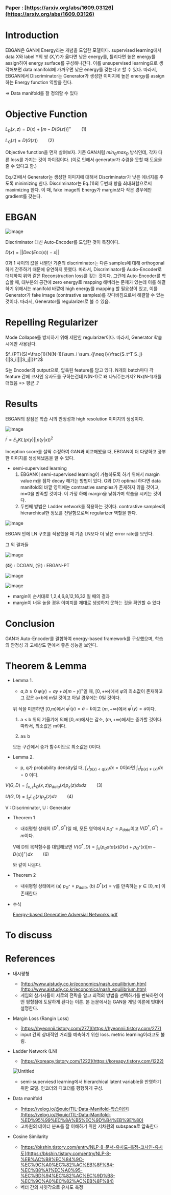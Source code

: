 ### Paper : [https://arxiv.org/abs/1609.03126](https://arxiv.org/abs/1609.03126)

# Introduction

 EBGAN은 GAN에 Energy라는 개념을 도입한 모델이다. supervised learning에서 data X와 label Y의 쌍 (X,Y)가 옳다면 낮은 energy를, 틀리다면 높은 energy를 assign하여 energy surface를 구성해나간다. 이를 unsupervised learning으로 생각해보면 data manifold에 가까우면 낮은 energy를 갖는다고 할 수 있다. 따라서, EBGAN에서 Discriminator는 Generator가 생성한 이미지에 높은 energy를 assign하는 Energy function 역할을 한다.

⇒ Data manifold를 잘 정의할 수 있다

# Objective Function

 $L_D(x,z)=D(x)+[m-D(G(z))]^+ \qquad (1)$
 
 $L_G(z)=D(G(z)) \qquad (2)$

Objective function을 먼저 살펴보자. 기존 GAN처럼 $min_Gmax_D$ 방식인데, 각자 다른 loss를 가지는 것이 차이점이다. (이로 인해서 generator가 수렴을 못할 때 도움을 줄 수 있다고 함.) 

 Eq.(2)에서 Generator는 생성한 이미지에 대해서 Discriminator가 낮은 에너지를 주도록 minimizing 한다. Discriminator는 Eq.(1)의 두번째 항을 최대화함으로써 maximizing 한다. 이 때, fake image의 Energy가 margin보다 작은 경우에만 gradient를 갖는다.

# EBGAN

![image](https://user-images.githubusercontent.com/70709889/180705306-c5320d77-c45e-403a-af71-cd2b283dd2c2.png)

Discriminator 대신 Auto-Encoder를 도입한 것이 특징이다.

$D(x)=||Dec(Enc(x))-x||$

0과 1 사이의 값을 내뱉던 기존의 discriminator는 다른 samples에 대해 orthogonal하게 간주하기 때문에 유연하지 못했다. 따라서, Discriminator를 Audo-Encoder로 대체하여 위와 같은 Reconstruction loss를 갖는 것이다. 그런데 Auto-Encoder를 학습할 때, 대부분의 공간에 zero energy로 mapping 해버리는 문제가 있는데 이를 해결하기 위해서는 manifold 바깥에 high energy를 mapping 할 필요성이 있고, 이를 Generator가 fake image (contrastive samples)를 갖다바침으로써 해결할 수 있는 것이다. 따라서, Generator를 regularizer로 볼 수 있음.

# Repelling Regularizer

Mode Collapse를 방지하기 위해 제안한 regularizer이다. 따라서, Generator 학습 시에만 사용된다.

$f_{PT}(S)=\frac{1}{N(N-1)}\sum_i \sum_{j\neq i}(\frac{S_t^T S_j}{||S_i||||S_j||})^2$

S는 Encoder의 output으로, 압축된 feature를 담고 있다. N개의 batch마다 각 feature 간에 코사인 유사도를 구하는건데 N(N-1)로 왜 나눠주는거지? Nx(N-1)개를 더했음 => 평균..?

# Results

EBGAN의 장점은 학습 시의 안정성과 high resolution 이미지의 생성이다.

![image](https://user-images.githubusercontent.com/70709889/180705473-973c57a8-130b-44f2-8579-ce060dbf6af9.png)

$I^{'}=E_x KL(p(y) ||p(y|x))^2$

Inception score를 살짝 수정하여 GAN과 비교해봤을 때, EBGAN이 더 다양하고 풍부한 이미지를 생성해냈음을 알 수 있다.

- semi-supervised learning
    1. EBGAN이 semi-supervised learning이 가능하도록 하기 위해서 margin value m을 점차 decay 해가는 방법이 있다. G와 D가 optimal 하다면 data manifold의 바깥 영역에는 contrastive samples가 존재하지 않을 것이고, m=0을 만족할 것이다. 이 가정 하에 margin을 낮춰가며 학습을 시키는 것이다.
    2. 두번째 방법은 Ladder network를 적용하는 것이다. contrastive samples의 hierarchical한 정보를 전달함으로써 regularizer 역할을 한다.

![image](https://user-images.githubusercontent.com/70709889/180705515-81b524db-f50e-429b-bf35-2cd2fe9284b9.png)

EBGAN 안에 LN 구조를 적용했을 때 기존 LN보다 더 낮은 error rate를 보인다.

그 외 결과들

![image](https://user-images.githubusercontent.com/70709889/180705636-a4a77e20-e0a9-4df1-bbbc-5a0214e53d10.png)

(좌) : DCGAN, (우) : EBGAN-PT

![image](https://user-images.githubusercontent.com/70709889/180705720-61afcd9f-adf2-40f6-aea5-40fbf9b8e490.png)

![image](https://user-images.githubusercontent.com/70709889/180706886-116a9472-2186-40c7-865a-3a76e2320e25.png)

- margin이 순서대로 1,2,4,6,8,12,16,32 일 때의 결과
- margin이 너무 높을 경우 이미지를 제대로 생성하지 못하는 것을 확인할 수 있다

# Conclusion

GAN과 Auto-Encoder를 결합하여 energy-based framework를 구상했으며, 학습의 안정성 과 고해상도 면에서 좋은 성능을 보인다.

# Theorem & Lemma

- Lemma 1.
    - $a, b \geq0\; \varphi(y)=ay+b[m-y]^+$일 때, $[0, +\infty)$에서 $\varphi$의 최소값이 존재하고 그 값은 a<b에 m일 것이고 아닐 경우에는 0일 것이다.
    
    위 식을 미분하면 [0,m)에서 $\varphi^{'}(y)=a-b$이고 $(m,+\infty)$에서 $\varphi^{'}(y)=a$이다.
    
    1) a < b
    위의 기울기에 의해 $[0,m)$에서는 감소, $(m,+\infty)$에서는 증가할 것이다. 따라서, 최소값은 m이다.
    
    2) a≥ b
    
    모든 구간에서 증가 함수이므로 최소값은 0이다.
    
- Lemma 2.
    - p, q가 probability density일 때, $\int_x l_{p(x)<q(x)}dx=0$이라면 $\int_x l_{p(x) \neq(x)}dx=0$ 이다.
    

$V(G,D)=\int_{x,z}L_D(x,z)p_{data}(x)p_z(z)dxdz \qquad (3)$

$U(G,D)=\int_z L_G(z)p_z(z)dz \qquad (4)$

V : Discriminator, U : Generator

- Theorem 1
    - 내쉬평형 상태의 $(D^*, G^*)$일 때, 모든 영역에서 $p_{G^*}=p_{data}$이고 $V(D^*, G^*)=m$이다.
    
    V에 D의 목적함수를 대입해보면 
    $V(G^*, D)=\int_x (p_data(x)D(x)+p_{G^*}(x)[m-D(x)]^+)dx \qquad (6)$
    
    와 같이 나온다.
    
- Theorem 2
    - 내쉬평형 상태에서 (a) $p_{G^*}=p_{data}$, (b) $D^*(x)=\gamma$를 만족하는 $\gamma \in [0,m]$ 이 존재한다
- 수식
    
    [Energy-based Generative Adversial Networks.pdf](https://s3-us-west-2.amazonaws.com/secure.notion-static.com/3701fcdd-0265-48d9-8f66-1d815563a0df/Energy-based_Generative_Adversial_Networks.pdf)
    

# To discuss

# References

- 내시평형
    - [http://www.aistudy.co.kr/economics/nash_equilibrium.htm](http://www.aistudy.co.kr/economics/nash_equilibrium.htm)
    - 게임의 참가자들이 서로의 전략을 알고 최적의 방법을 선택하기를 반복하면 어떤 평형점에 도달하게 된다는 이론. 본 논문에서는 GAN을 게임 이론에 빗대어 설명한다.
- Margin Loss (Rangin Loss)
    - [https://hyeonnii.tistory.com/277](https://hyeonnii.tistory.com/277)
    - input 간의 상대적인 거리를 예측하기 위한 loss. metric learning이라고도 불림.
- Ladder Network (LN)
    - [https://koreapy.tistory.com/1222](https://koreapy.tistory.com/1222)
    
    ![Untitled](https://s3-us-west-2.amazonaws.com/secure.notion-static.com/c4713f52-50c6-4ca8-9ab1-3d239c544391/Untitled.png)
    
    - semi-superviesd learning에서 hierarchical latent variable을 반영하기 위한 모델. 인코더와 디코더를 평행하게 구성.
- Data manifold
    - [https://velog.io/@xuio/TIL-Data-Manifold-학습이란](https://velog.io/@xuio/TIL-Data-Manifold-%ED%95%99%EC%8A%B5%EC%9D%B4%EB%9E%80)
    - 고차원의 데이터 분포를 잘 이해하기 위한 저차원의 subspace로 압축한다
- Cosine Similarity
    - [https://bkshin.tistory.com/entry/NLP-8-문서-유사도-측정-코사인-유사도](https://bkshin.tistory.com/entry/NLP-8-%EB%AC%B8%EC%84%9C-%EC%9C%A0%EC%82%AC%EB%8F%84-%EC%B8%A1%EC%A0%95-%EC%BD%94%EC%82%AC%EC%9D%B8-%EC%9C%A0%EC%82%AC%EB%8F%84)
    - 벡터 간의 사잇각으로 유사도 측정
